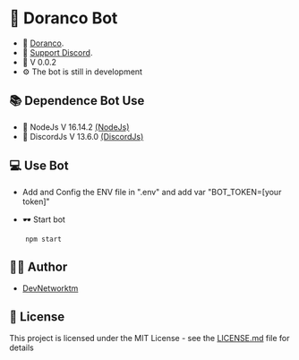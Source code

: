 # <h1>📍 Doranco Bot</h1>

- 🔧 [Doranco](https://www.doranco.fr/).
- 🎉 [Support Discord](any).
- 🔖 V 0.0.2
- ⚙️ The bot is still in development

## 📚 Dependence Bot Use

- 💎 NodeJs V 16.14.2 [(NodeJs)](https://nodejs.org/en/)
- 💎 DiscordJs V 13.6.0 [(DiscordJs)](https://discord.js.org/)

## 💻 Use Bot

- Add and Config the ENV file in ".env" and add var "BOT_TOKEN=[your token]"

- 🕶 Start bot

```bash
    npm start
```

## 🙎‍♂️ Author

- [DevNetworktm](https://github.com/DevNetworktm)

## 📜 License

This project is licensed under the MIT License - see the [LICENSE.md](LICENSE.md) file for details
